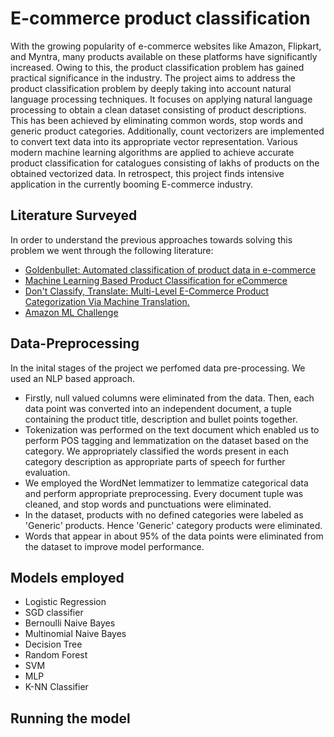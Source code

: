# E-commerce product classification
With the growing popularity of e-commerce websites like Amazon, Flipkart, and Myntra, many products available on these platforms have significantly increased. Owing to this, the product classification problem has gained practical significance in the industry. The project aims to address the product classification problem by deeply taking into account natural language processing techniques. It focuses on applying natural language processing to obtain a clean dataset consisting of product descriptions. This has been achieved by eliminating common words, stop words and generic product categories. Additionally, count vectorizers are implemented to convert text data into its appropriate vector representation. Various modern machine learning algorithms are applied to achieve accurate product classification for catalogues consisting of lakhs of products on the obtained vectorized data. In retrospect, this project finds intensive application in the currently booming E-commerce industry.

## Literature Surveyed
In order to understand the previous approaches towards solving this problem we went through the following literature:
* [Goldenbullet: Automated classification of product data in e-commerce](https://www.researchgate.net/publication/335420427_Atlas_A_Dataset_and_Benchmark_for_E-commerce_Clothing_Product_Categorization)
* [Machine Learning Based Product Classification for eCommerce](https://www.tandfonline.com/doi/abs/10.1080/08874417.2021.191088)
* [Don't Classify, Translate: Multi-Level E-Commerce Product Categorization Via Machine Translation.](https://arxiv.org/abs/1812.05774)
* [Amazon ML Challenge](https://www.hackerearth.com/challenges/competitive/amazon-ml-challeng/)

## Data-Preprocessing
In the inital stages of the project we perfomed data pre-processing. We used an NLP based approach. 
* Firstly, null valued columns were eliminated from the data. Then, each data point was converted into an independent document, a tuple containing the product title, description and bullet points together. 
* Tokenization was performed on the text document which enabled us to perform POS tagging and lemmatization on the dataset based on the category. We appropriately classified the 
words present in each category description as appropriate parts of speech for further evaluation. 
* We employed the WordNet lemmatizer to lemmatize categorical data and perform appropriate preprocessing. Every document tuple was cleaned, and stop words and punctuations were eliminated.  
* In the dataset, products with no defined categories were labeled as 'Generic' products. Hence 'Generic' category products were eliminated. 
* Words that appear in about 95% of the data points were eliminated from the dataset to improve model performance. 

## Models employed
* Logistic Regression
* SGD classifier
* Bernoulli Naive Bayes
* Multinomial Naive Bayes
* Decision Tree
* Random Forest
* SVM
* MLP
* K-NN Classifier

## Running the model
